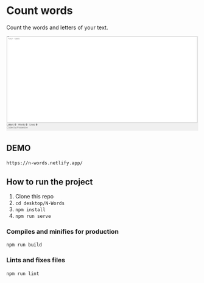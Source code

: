 # Count words
Count the words and letters of your text.

![Count-Words](./Count-words.gif)


## DEMO

` https://n-words.netlify.app/ `

## How to run the project

1. Clone this repo
2. ``` cd desktop/N-Words ```
3. ``` npm install ```
4. ``` npm run serve ```


### Compiles and minifies for production
```
npm run build
```

### Lints and fixes files
```
npm run lint
```
